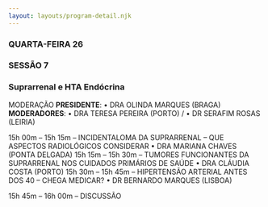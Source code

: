 ```yaml
---
layout: layouts/program-detail.njk
---
```

### QUARTA-FEIRA 26  
### SESSÃO 7
### Suprarrenal e HTA Endócrina

MODERAÇÃO
**PRESIDENTE**: • DRA OLINDA MARQUES (BRAGA)
**MODERADORES**: • DRA TERESA PEREIRA (PORTO) /
• DR SERAFIM ROSAS (LEIRIA)

15h 00m – 15h 15m – INCIDENTALOMA DA SUPRARRENAL – QUE ASPECTOS RADIOLÓGICOS CONSIDERAR 
• DRA MARIANA CHAVES (PONTA DELGADA)
15h 15m – 15h 30m – TUMORES FUNCIONANTES DA SUPRARRENAL NOS CUIDADOS PRIMÁRIOS DE SAÚDE 
• DRA CLÁUDIA COSTA (PORTO)
15h 30m – 15h 45m – HIPERTENSÃO ARTERIAL ANTES DOS 40 – CHEGA MEDICAR? 
• DR BERNARDO MARQUES (LISBOA)

15h 45m – 16h 00m – DISCUSSÃO
